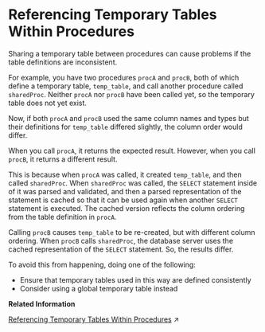 <!-- loio5482d9ab347749deb3b5595a7e41bba7 -->

# Referencing Temporary Tables Within Procedures

Sharing a temporary table between procedures can cause problems if the table definitions are inconsistent.

For example, you have two procedures `procA` and `procB`, both of which define a temporary table, `temp_table`, and call another procedure called `sharedProc`. Neither `procA` nor `procB` have been called yet, so the temporary table does not yet exist.

Now, if both `procA` and `procB` used the same column names and types but their definitions for `temp_table` differed slightly, the column order would differ.

When you call `procA`, it returns the expected result. However, when you call `procB`, it returns a different result.

This is because when `procA` was called, it created `temp_table`, and then called `sharedProc`. When `sharedProc` was called, the `SELECT` statement inside of it was parsed and validated, and then a parsed representation of the statement is cached so that it can be used again when another `SELECT` statement is executed. The cached version reflects the column ordering from the table definition in `procA`.

Calling `procB` causes `temp_table` to be re-created, but with different column ordering. When `procB` calls `sharedProc`, the database server uses the cached representation of the `SELECT` statement. So, the results differ.

To avoid this from happening, doing one of the following:

-   Ensure that temporary tables used in this way are defined consistently
-   Consider using a global temporary table instead

**Related Information**  


[Referencing Temporary Tables Within Procedures](https://help.sap.com/viewer/19b3964099384f178ad08f2d348232a9/2024_3_QRC/en-US/a2aa978c84f210158298c5a888b44e04.html "Sharing a temporary table between procedures can cause problems if the table definitions are inconsistent.") :arrow_upper_right:

